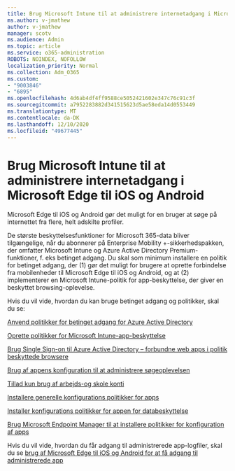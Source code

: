 ```yaml
---
title: Brug Microsoft Intune til at administrere internetadgang i Microsoft Edge til iOS og Android
ms.author: v-jmathew
author: v-jmathew
manager: scotv
ms.audience: Admin
ms.topic: article
ms.service: o365-administration
ROBOTS: NOINDEX, NOFOLLOW
localization_priority: Normal
ms.collection: Adm_O365
ms.custom:
- "9003846"
- "6895"
ms.openlocfilehash: 4d6ab4df4ff9588ce5052421602e347c76c91c3f
ms.sourcegitcommit: a7952283882d341515623d5ae58eda14d0553449
ms.translationtype: MT
ms.contentlocale: da-DK
ms.lasthandoff: 12/10/2020
ms.locfileid: "49677445"
---
```

# <a name="use-microsoft-intune-to-manage-web-access-in-microsoft-edge-for-ios-and-android"></a>Brug Microsoft Intune til at administrere internetadgang i Microsoft Edge til iOS og Android

Microsoft Edge til iOS og Android gør det muligt for en bruger at søge på internettet fra flere, helt adskilte profiler.

De største beskyttelsesfunktioner for Microsoft 365-data bliver tilgængelige, når du abonnerer på Enterprise Mobility +-sikkerhedspakken, der omfatter Microsoft Intune og Azure Active Directory Premium-funktioner, f. eks betinget adgang. Du skal som minimum installere en politik for betinget adgang, der (1) gør det muligt for brugere at oprette forbindelse fra mobilenheder til Microsoft Edge til iOS og Android, og at (2) implementerer en Microsoft Intune-politik for app-beskyttelse, der giver en beskyttet browsing-oplevelse.

Hvis du vil vide, hvordan du kan bruge betinget adgang og politikker, skal du se:

[Anvend politikker for betinget adgang for Azure Active Directory](https://go.microsoft.com/fwlink/?linkid=2132481)

[Oprette politikker for Microsoft Intune-app-beskyttelse](https://go.microsoft.com/fwlink/?linkid=2132651)

[Brug Single Sign-on til Azure Active Directory – forbundne web apps i politik beskyttede browsere](https://go.microsoft.com/fwlink/?linkid=2132482)

[Brug af appens konfiguration til at administrere søgeoplevelsen](https://go.microsoft.com/fwlink/?linkid=2132483)

[Tillad kun brug af arbejds-og skole konti](https://go.microsoft.com/fwlink/?linkid=2132652)

[Installere generelle konfigurations politikker for apps](https://go.microsoft.com/fwlink/?linkid=2132653)

[Installer konfigurations politikker for appen for databeskyttelse](https://go.microsoft.com/fwlink/?linkid=2132654)

[Brug Microsoft Endpoint Manager til at installere politikker for konfiguration af apps](https://go.microsoft.com/fwlink/?linkid=2132707)

Hvis du vil vide, hvordan du får adgang til administrerede app-logfiler, skal du se [brug af Microsoft Edge til iOS og Android for at få adgang til administrerede app](https://go.microsoft.com/fwlink/?linkid=2132578)
